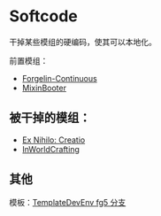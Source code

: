 # Softcode

干掉某些模组的硬编码，使其可以本地化。

前置模组：
- [Forgelin-Continuous](https://www.curseforge.com/minecraft/mc-mods/forgelin-continuous)
- [MixinBooter](https://www.curseforge.com/minecraft/mc-mods/mixin-booter)

## 被干掉的模组：

- [Ex Nihilo: Creatio](https://www.curseforge.com/minecraft/mc-mods/ex-nihilo-creatio)
- [InWorldCrafting](https://www.curseforge.com/minecraft/mc-mods/inworldcrafting)

## 其他

模板：[TemplateDevEnv fg5 分支](https://github.com/CleanroomMC/TemplateDevEnv/tree/fg5)
